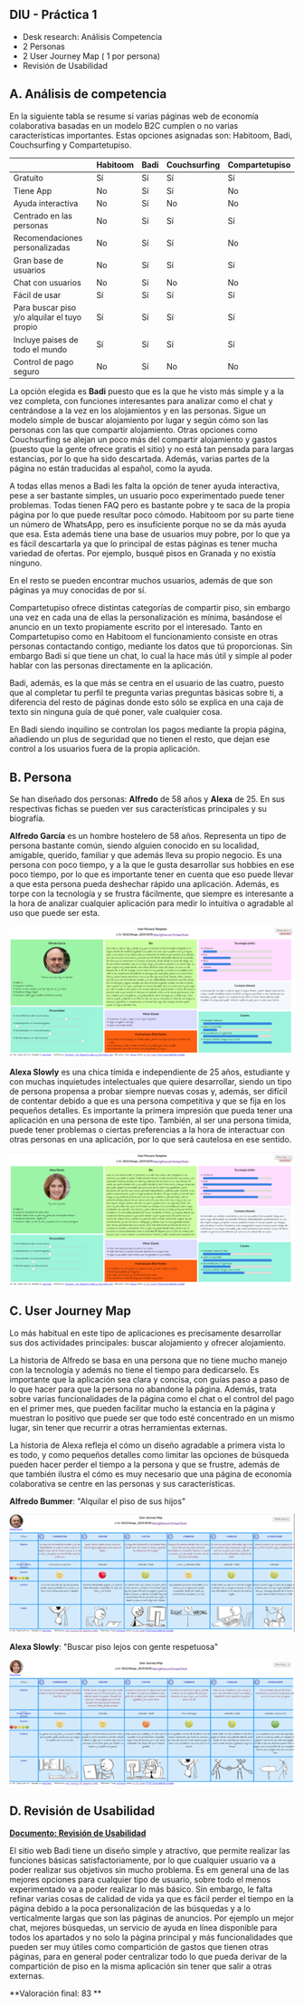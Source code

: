 ## DIU - Práctica 1


- Desk research: Análisis Competencia 
- 2 Personas 
- 2 User Journey Map  ( 1 por persona)
- Revisión de Usabilidad 



## A. Análisis de competencia

En la siguiente tabla se resume si varias páginas web de economía colaborativa basadas en un modelo B2C cumplen o no varias características importantes. Estas opciones asignadas son: Habitoom, Badi, Couchsurfing y Compartetupiso.

|                                              | Habitoom | **Badi** | Couchsurfing | Compartetupiso |
| -------------------------------------------- | -------- | -------- | ------------ | -------------- |
| Gratuito                                     | Sí       | Sí       | Sí           | Sí             |
| Tiene App                                    | No       | Sí       | Sí           | No             |
| Ayuda interactiva                            | No       | Sí       | No           | No             |
| Centrado en las personas                     | No       | Sí       | Sí           | Sí             |
| Recomendaciones personalizadas               | No       | Sí       | Sí           | No             |
| Gran base de usuarios                        | No       | Sí       | Sí           | Sí             |
| Chat con usuarios                            | No       | Sí       | No           | No             |
| Fácil de usar                                | Sí       | Sí       | Sí           | Sí             |
| Para buscar piso y/o alquilar el tuyo propio | Sí       | Sí       | Sí           | Sí             |
| Incluye paises de todo el mundo              | Sí       | Sí       | Sí           | Sí             |
| Control de pago seguro                       | No       | Sí       | No           | No             |

La opción elegida es **Badi** puesto que es la que he visto más simple y a la vez completa, con funciones interesantes para analizar como el chat y centrándose a la vez en los alojamientos y en las personas. Sigue un modelo simple de buscar alojamiento por lugar y según cómo son las personas con las que compartir alojamiento. Otras opciones como Couchsurfing se alejan un poco más del compartir alojamiento y gastos (puesto que la gente ofrece gratis el sitio) y no está tan pensada para largas estancias, por lo que ha sido descartada. Además, varias partes de la página no están traducidas al español, como la ayuda.

A todas ellas menos a Badi les falta la opción de tener ayuda interactiva, pese a ser bastante simples, un usuario poco experimentado puede tener problemas. Todas tienen FAQ pero es bastante pobre y te saca de la propia página por lo que puede resultar poco cómodo. Habitoom por su parte tiene un número de WhatsApp, pero es insuficiente porque no se da más ayuda que esa. Esta además tiene una base de usuarios muy pobre, por lo que ya es fácil descartarla ya que lo principal de estas páginas es tener mucha variedad de ofertas. Por ejemplo, busqué pisos en Granada y no existía ninguno. 

En el resto se pueden encontrar muchos usuarios, además de que son páginas ya muy conocidas de por sí.

Compartetupiso ofrece distintas categorías de compartir piso, sin embargo una vez en cada una de ellas la personalización es mínima, basándose el anuncio en un texto propiamente escrito por el interesado. Tanto en Compartetupiso como en Habitoom el funcionamiento consiste en otras personas contactando contigo, mediante los datos que tú proporcionas. Sin embargo Badi sí que tiene un chat, lo cual la hace más útil y simple al poder hablar con las personas directamente en la aplicación.

Badi, además, es la que más se centra en el usuario de las cuatro, puesto que al completar tu perfil te pregunta varias preguntas básicas sobre ti, a diferencia del resto de páginas donde esto sólo se explica en una caja de texto sin ninguna guía de qué poner, vale cualquier cosa.

En Badi siendo inquilino se controlan los pagos mediante la propia página, añadiendo un plus de seguridad que no tienen el resto, que dejan ese control a los usuarios fuera de la propia aplicación.



## B. Persona

Se han diseñado dos personas: **Alfredo** de 58 años y **Alexa** de 25. En sus respectivas fichas se pueden ver sus características principales y su biografía.

**Alfredo García** es un hombre hostelero de 58 años. Representa un tipo de persona bastante común, siendo alguien conocido en su localidad, amigable, querido, familiar y que además lleva su propio negocio. Es una persona con poco tiempo, y a la que le gusta desarrollar sus hobbies en ese poco tiempo, por lo que  es importante tener en cuenta que eso puede llevar a que esta persona pueda deshechar rápido una aplicación. Además, es torpe con la tecnología y se frustra fácilmente, que siempre es interesante a la hora de analizar cualquier aplicación para medir lo intuitiva o agradable al uso que puede ser esta. 

![](./persona1.png)

**Alexa Slowly** es una chica tímida e independiente de 25 años, estudiante y con muchas inquietudes intelectuales que quiere desarrollar, siendo un tipo de persona propensa a probar siempre nuevas cosas y, además, ser difícil de contentar debido a que es una persona competitiva y que se fija en los pequeños detalles. Es importante la primera impresión que pueda tener una aplicación en una persona de este tipo. También, al ser una persona tímida, puede tener problemas o ciertas preferencias a la hora de interactuar con otras personas en una aplicación, por lo que será cautelosa en ese sentido.

![](./persona2.png)

## C. User Journey Map

Lo más habitual en este tipo de aplicaciones es precisamente desarrollar sus dos actividades principales: buscar alojamiento y ofrecer alojamiento. 

La historia de Alfredo se basa en una persona que no tiene mucho manejo con la tecnología y además no tiene el tiempo para dedicarselo. Es importante que la aplicación sea clara y concisa, con guías paso a paso de lo que hacer para que la persona no abandone la página. Además, trata sobre varias funcionalidades de la página como el chat o el control del pago en el primer mes, que pueden facilitar mucho la estancia en la página y muestran lo positivo que puede ser que todo esté concentrado en un mismo lugar, sin tener que recurrir a otras herramientas externas.

La historia de Alexa refleja el cómo un diseño agradable a primera vista lo es todo, y como pequeños detalles como limitar las opciones de búsqueda pueden hacer perder el tiempo a la persona y que se frustre, además de que también ilustra el cómo es muy necesario que una página de economía colaborativa se centre en las personas y sus características.

**Alfredo Bummer**: "Alquilar el piso de sus hijos"

![](./mapa1.png)

**Alexa Slowly**: "Buscar piso lejos con gente respetuosa"

![](./mapa2.png)

## D. Revisión de Usabilidad

[**Documento: Revisión de Usabilidad**](./Usability-review.pdf)

El sitio web Badi tiene un diseño simple y atractivo, que permite realizar las funciones básicas satisfactoriamente, por lo que cualquier usuario va a poder realizar sus objetivos sin mucho problema. Es em general una de las mejores opciones para cualquier tipo de usuario, sobre todo el menos experimentado va a poder realizar lo más básico. Sin embargo, le falta refinar varias cosas de calidad de vida ya que es fácil perder el tiempo en la página debido a la poca personalización de las búsquedas y a lo verticalmente largas que son las páginas de anuncios. Por ejemplo un mejor chat, mejores búsquedas, un servicio de ayuda en línea disponible para todos los apartados y no solo la página principal y más funcionalidades que pueden ser muy útiles como compartición de gastos que tienen otras páginas, para en general poder centralizar todo lo que pueda derivar de la compartición de piso en la misma aplicación sin tener que salir a otras externas.

**Valoración final: 83 ** 
